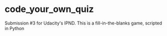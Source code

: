 # code_your_own_quiz
Submission #3 for Udacity's IPND. This is a fill-in-the-blanks game, scripted in Python
